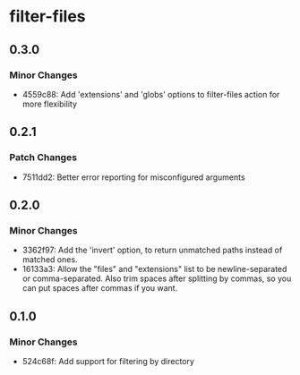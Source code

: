 # filter-files

## 0.3.0

### Minor Changes

-   4559c88: Add 'extensions' and 'globs' options to filter-files action for more flexibility

## 0.2.1

### Patch Changes

-   7511dd2: Better error reporting for misconfigured arguments

## 0.2.0

### Minor Changes

-   3362f97: Add the 'invert' option, to return unmatched paths instead of matched ones.
-   16133a3: Allow the "files" and "extensions" list to be newline-separated or comma-separated. Also trim spaces after splitting by commas, so you can put spaces after commas if you want.

## 0.1.0

### Minor Changes

-   524c68f: Add support for filtering by directory
